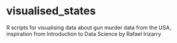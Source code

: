 # visualised_states
R scripts for visualising data about gun murder data from the USA, inspiration from Introduction to Data Science by Rafael Irizarry
